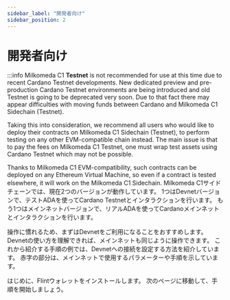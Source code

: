 ```yaml
---
sidebar_label: "開発者向け"
sidebar_position: 2
---
```


# 開発者向け

:::info Milkomeda C1 **Testnet** is not recommended for use at this time due to recent Cardano Testnet developments. New dedicated preview and pre-production Cardano Testnet environments are being introduced and old Testnet is going to be deprecated very soon. Due to that fact there may appear difficulties with moving funds between Cardano and Milkomeda C1 Sidechain (Testnet).

Taking this into consideration, we recommend all users who would like to deploy their contracts on Milkomeda C1 Sidechain (Testnet), to perform testing on any other EVM-compatible chain instead. The main issue is that to pay the fees on Milkomeda C1 Testnet, one must wrap test assets using Cardano Testnet which may not be possible.

Thanks to Milkomeda C1 EVM-compatibility, such contracts can be deployed on any Ethereum Virtual Machine, so even if a contract is tested elsewhere, it will work on the Milkomeda C1 Sidechain. Milkomeda C1サイドチェーンでは、現在2つのバージョンが動作しています。 1つはDevnetバージョンで、テストADAを使ってCardano Testnetとインタラクションを行います。 もう1つはメインネットバージョンで、リアルADAを使ってCardanoメインネットとインタラクションを行います。

操作に慣れるため、まずはDevnetをご利用になることをおすすめします。 Devnetの使い方を理解できれば、メインネットも同じように操作できます。 これから紹介する手順の例では、Devnetへの接続を設定する方法を紹介しています。 赤字の部分は、メインネットで使用するパラメーターや手順を示しています。

はじめに、Flintウォレットをインストールします。 次のページに移動して、手順を開始しましょう。
